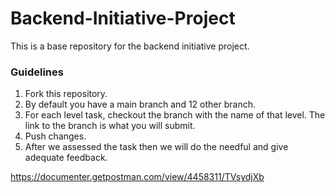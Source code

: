 # Backend-Initiative-Project
This is a base repository for the backend initiative project.

### Guidelines
1. Fork this repository.
2. By default you have a main branch and 12 other branch.
3. For each level task, checkout the branch with the name of that level. The link to the branch is what you will submit.
4. Push changes.
5. After we assessed the task then we will do the needful and give adequate feedback.

https://documenter.getpostman.com/view/4458311/TVsydjXb
